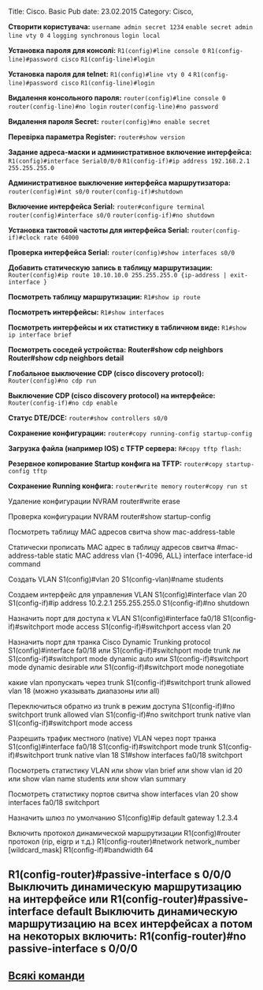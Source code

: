 Title: Cisco. Basic
Pub date: 23.02.2015
Category: Cisco, 

**Створити користувача:**
`username admin secret 1234`
`enable secret admin`
`line vty 0 4`
`logging synchronous`
`login local`

**Установка пароля для консолі:**
`R1(config)#line console 0`
`R1(config-line)#password cisco`
`R1(config-line)#login`

**Установка пароля для telnet:**
`R1(config)#line vty 0 4`
`R1(config-line)#password cisco`
`R1(config-line)#login`

**Видалення консольного пароля:**
`router(config)#line console 0`
`router(config-line)#no login`
`router(config-line)#no password`

**Видалення пароля Secret:**
`router(config)#no enable secret`

**Перевірка параметра Register:**
`router#show version`

**Задание адреса-маски и административное включение интерфейса:**
`R1(config)#interface Serial0/0/0`
`R1(config-if)#ip address 192.168.2.1 255.255.255.0`

**Административное выключение интерфейса маршрутизатора:**
`router(config)#int s0/0`
`router(config-if)#shutdown`

**Включение интерфейса Serial:**
`router#configure terminal`
`router(config)#interface s0/0`
`router(config-if)#no shutdown`

**Установка тактовой частоты для интерфейса Serial:**
`router(config-if)#clock rate 64000`

**Проверка интерфейса Serial:**
`router(config)#show interfaces s0/0`

**Добавить статическую запись в таблицу маршрутизации:**
`Router(config)#ip route 10.10.10.0 255.255.255.0 {ip-address | exit-interface }`

**Посмотреть таблицу маршрутизации:**
`R1#show ip route`

**Посмотреть интерфейсы:**
`R1#show interfaces`

**Посмотреть интерфейсы и их статистику в табличном виде:**
`R1#show ip interface brief`

**Посмотреть соседей устройства:**
**Router#show cdp neighbors**
**Router#show cdp neighbors detail**

**Глобальное выключение CDP (cisco discovery protocol):**
`Router(config)#no cdp run`

**Выключение CDP (cisco discovery protocol) на интерфейсе:**
`Router(config-if)#no cdp enable`

**Статус DTE/DCE:**
`router#show controllers s0/0`

**Сохранение конфигурации:**
`router#copy running-config startup-config`

**Загрузка файла (например IOS) с TFTP сервера:**
`R#copy tftp flash:`

**Резервное копирование Startup конфига на TFTP:**
`router#copy startup-config tftp`

**Сохранение Running конфига:**
`router#write memory`
`router#copy run st`

Удаление конфигурации NVRAM
router#write erase

Проверка конфигурации NVRAM
router#show startup-config

Посмотреть таблицу MAC адресов свитча
show mac-address-table

Статически прописать MAC адрес в таблицу адресов свитча
#mac-address-table static MAC address vlan {1-4096, ALL} interface interface-id command

Создать VLAN
S1(config)#vlan 20
S1(config-vlan)#name students

Создаем интерфейс для управления VLAN
S1(config)#interface vlan 20
S1(config-if)#ip address 10.2.2.1 255.255.255.0
S1(config-if)#no shutdown

Назначить порт для доступа к VLAN
S1(config)#interface fa0/18
S1(config-if)#switchport mode access
S1(config-if)#switchport access vlan 20

Назначить порт для транка Cisco Dynamic Trunking protocol
S1(config)#interface fa0/18
или S1(config-if)#switchport mode trunk
ли S1(config-if)#switchport mode dynamic auto
или S1(config-if)#switchport mode dynamic desirable
или S1(config-if)#switchport mode nonegotiate

какие vlan пропускать через trunk
S1(config-if)#switchport trunk allowed vlan 18 (можно указывать диапазоны или all)

Переключиться обратно из trunk в режим доступа
S1(config-if)#no switchport trunk allowed vlan
S1(config-if)#no switchport trunk native vlan
S1(config-if)#switchport mode access

Разрешить трафик местного (native) VLAN через порт транка
S1(config)#interface fa0/18
S1(config-if)#switchport mode trunk
S1(config-if)#switchport trunk native vlan 18
S1#show interfaces fa0/18 switchport

Посмотреть статистику VLAN
или show vlan brief
или show vlan id 20
или show vlan name students
или show vlan summary

Посмотреть статистику портов свитча
show interfaces vlan 20
show interfaces fa0/18 switchport

Назначить шлюз по умолчанию
S1(config)#ip default gateway 1.2.3.4

Включить протокол динамической маршрутизации
R1(config)#router протокол (rip, eigrp и т.д.)
R1(config-router)#network network_number [wildcard_mask]
R1(config-if)#bandwidth 64

R1(config-router)#passive-interface s 0/0/0 Выключить динамическую маршрутизацию на интерфейсе
или
R1(config-router)#passive-interface default Выключить динамическую маршрутизацию на всех интерфейсах
а потом на некоторых включить:
R1(config-router)#no passive-interface s 0/0/0
-----
<a title="Пишуть люди" href="http://network.xsp.ru/4_10.php">Всякі команди</a>
-----